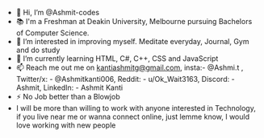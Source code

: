 - 👋 Hi, I’m @Ashmit-codes
- 📚 I'm a Freshman at Deakin University, Melbourne pursuing Bachelors of Computer Science. 
- 👀 I’m interested in improving myself. Meditate everyday, Journal, Gym and do study
- 🌱 I’m currently learning HTML, C#, C++, CSS and JavaScript
- 📫 Reach me out me on kantiashmitg@gmail.com, insta:- @Ashmi.t , Twitter/x: - @Ashmitkanti006, Reddit: - u/Ok_Wait3163, Discord: - Ashmit, LinkedIn: - Ashmit Kanti
- ⚡ No Job better than a Blowjob
- I will be more than willing to work with anyone interested in Technology, if you live near me or wanna connect online, just lemme know, I would love working with new people

<!---
Ashmit-codes/Ashmit-codes is a ✨ special ✨ repository because its `README.md` (this file) appears on your GitHub profile.
You can click the Preview link to take a look at your changes.
--->
